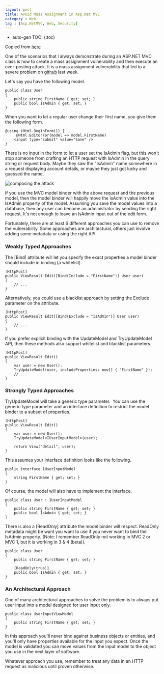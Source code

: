 ```yaml
---
layout: post
title: Avoid Mass Assignment in Asp.Net MVC
category : Web
tag : [Asp.NetMVC, Web, Security]
---
```

* auto-gen TOC:
{:toc}

Copied from [here](http://odetocode.com/blogs/scott/archive/2012/03/11/complete-guide-to-mass-assignment-in-asp-net-mvc.aspx)

One of the scenarios that I always demonstrate during an ASP.NET MVC class is how to create a mass assignment vulnerability and then execute an over-posting attack. It is a mass assignment vulnerability that led to a severe problem on [github](https://github.com/blog/1068-public-key-security-vulnerability-and-mitigation) last week.

Let's say you have the following model.

    public class User
    {
        public string FirstName { get; set; }
        public bool IsAdmin { get; set; }
    }

When you want to let a regular user change their first name, you give them the following form.


    @using (Html.BeginForm()) {       
         @Html.EditorFor(model => model.FirstName)
        <input type="submit" value="Save" />
    }


There is no input in the form to let a user set the IsAdmin flag, but this won't stop someone from crafting an HTTP request with IsAdmin in the query string or request body. Maybe they saw the "IsAdmin" name somewhere in a request displaying account details, or maybe they just got lucky and guessed the name.




![composing the attack](http://odetocode.com/Blogs/images/odetocode_com/Blogs/scott/Windows-Live-Writer/Avoiding-Mass-Assignments-in-ASP.NET-MVC_1416F/image_3.png)

If you use the MVC model binder with the above request and the previous model, then the model binder will happily move the IsAdmin value into the IsAdmin property of the model. Assuming you save the model values into a database, then any user can become an administrator by sending the right request. It's not enough to leave an IsAdmin input out of the edit form.

Fortunately, there are at least 6 different approaches you can use to remove the vulnerability. Some approaches are architectural, others just involve adding some metadata or using the right API.

### Weakly Typed Approaches

The [Bind] attribute will let you specify the exact properties a model binder should include in binding (a whitelist).


    [HttpPost]
    public ViewResult Edit([Bind(Include = "FirstName")] User user)
    {
        // ...
    }

Alternatively, you could use a blacklist approach by setting the Exclude parameter on the attribute.

    [HttpPost]
    public ViewResult Edit([Bind(Exclude = "IsAdmin")] User user)
    {
        // ...
    }

If you prefer explicit binding with the UpdateModel and TryUpdateModel API, then these methods also support whitelist and blacklist parameters.

    [HttpPost]
    public ViewResult Edit()
    {
        var user = new User();
        TryUpdateModel(user, includeProperties: new[] { "FirstName" });
        // ...
    }


### Strongly Typed Approaches

TryUpdateModel will take a generic type parameter.&nbsp; You can use the generic type parameter and an interface definition to restrict the model binder to a subset of properties.

    [HttpPost]
    public ViewResult Edit()
    {
        var user = new User();
        TryUpdateModel<IUserInputModel>(user);
    
        return View("detail", user);
    }


This assumes your interface definition looks like the following.

    public interface IUserInputModel
    {
        string FirstName { get; set; }
    }


Of course, the model will also have to implement the interface.

    public class User : IUserInputModel
    {
        public string FirstName { get; set; }
        public bool IsAdmin { get; set; }
    }


There is also a [ReadOnly] attribute the model binder will respect. ReadOnly metadata might be want you want to use if you never want to bind the IsAdmin property. (Note: I remember ReadOnly not working in MVC 2 or MVC 1, but it is working in 3 & 4 (beta)).

    public class User 
    {
        public string FirstName { get; set; }
    
        [ReadOnly(true)]
        public bool IsAdmin { get; set; }
    }


### An Architectural Approach

One of many architectural approaches to solve the problem is to always put user input into a model designed for user input only.

    public class UserInputViewModel
    {
        public string FirstName { get; set; }
    }


In this approach you'll never bind against business objects or entities, and you'll only have properties available for the input you expect. Once the model is validated you can move values from the input model to the object you use in the next layer of software.

Whatever approach you use, remember to treat any data in an HTTP request as malicious until proven otherwise.